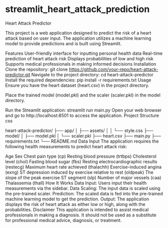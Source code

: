 ﻿# streamlit_heart_attack_prediction
Heart Attack Predictor

This project is a web application designed to predict the risk of a heart attack based on user input. The application utilizes a machine learning model to provide predictions and is built using Streamlit.

Features
User-friendly interface for inputting personal health data
Real-time prediction of heart attack risk
Displays probabilities of low and high risk
Supports medical professionals in making informed decisions
Installation
Clone the repository:
git clone https://github.com/your-repo/heart-attack-predictor.git
Navigate to the project directory:
cd heart-attack-predictor
Install the required dependencies:
pip install -r requirements.txt
Usage
Ensure you have the heart dataset (heart.csv) in the project directory.

Place the trained model (model.pkl) and the scaler (scaler.pkl) in the model directory.

Run the Streamlit application:
streamlit run main.py
Open your web browser and go to http://localhost:8501 to access the application.
Project Structure
css

heart-attack-predictor/
├── app/
│   ├── assets/
│   │   └── style.css
├── model/
│   ├── model.pkl
│   └── scaler.pkl
├── heart.csv
├── main.py
├── requirements.txt
└── README.md
Data Input
The application requires the following health measurements to predict heart attack risk:

Age
Sex
Chest pain type (cp)
Resting blood pressure (trtbps)
Cholesterol level (chol)
Fasting blood sugar (fbs)
Resting electrocardiographic results (restecg)
Maximum heart rate achieved (thalachh)
Exercise-induced angina (exng)
ST depression induced by exercise relative to rest (oldpeak)
The slope of the peak exercise ST segment (slp)
Number of major vessels (caa)
Thalassemia (thall)
How It Works
Data Input: Users input their health measurements via the sidebar.
Data Scaling: The input data is scaled using the pre-trained scaler.
Prediction: The scaled data is fed into the pre-trained machine learning model to get the prediction.
Output: The application displays the risk of heart attack as either low or high, along with the probabilities.
Disclaimer
This application is intended to assist medical professionals in making a diagnosis. It should not be used as a substitute for professional medical advice, diagnosis, or treatment.
